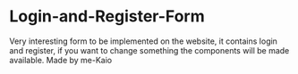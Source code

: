 # Login-and-Register-Form
Very interesting form to be implemented on the website, it contains login and register, if you want to change something the components will be made available. Made by me-Kaio



